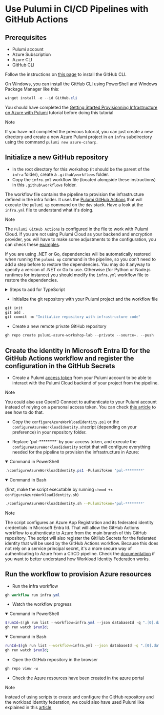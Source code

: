 # Use Pulumi in CI/CD Pipelines with GitHub Actions

## Prerequisites

- Pulumi account
- Azure Subscription
- Azure CLI
- GitHub CLI

Follow the instructions on [this page](https://github.com/cli/cli#installation) to install the GitHub CLI.

On Windows, you can install the GitHub CLI using PowerShell and Windows Package Manager like this:

```powershell
winget install -e --id GitHub.cli
```

You should have completed the [Getting Started Provisionning Infrastructure on Azure with Pulumi](./README.md) tutorial before doing this tutorial

> [!NOTE]  
> If you have not completed the previous tutorial, you can just create a new directory and create a new Azure Pulumi project in an `infra` subdirectory using the command `pulumi new azure-csharp`.

## Initialize a new GitHub repository

- In the root directory for this workshop (it should be the parent of the `infra` folder), create a `.github\workflows` folder.
- Copy the `infra.yml` workflow file (located alongside these instructions) in this `.github\workflows` folder.

The workflow file contains the pipeline to provision the infrastructure defined in the infra folder. It uses the [Pulumi GitHub Actions](https://github.com/pulumi/actions) that will execute the `pulumi up` command on the `dev` stack. Have a look at the `infra.yml` file to understand what it's doing.

> [!NOTE]
> The `Pulumi GitHub Actions` is configured in the file to work with Pulumi Cloud. If you are not using Pulumi Cloud as your backend and encryption provider, you will have to make some adjustments to the configuration, you can check these [examples](https://github.com/pulumi/actions/tree/main/examples).

If you are using .NET or Go, dependencies will be automatically restored when running the `pulumi up` command in the pipeline, so you don't need to add a step before to restore the dependencies. You may do it anyway to specify a version of .NET or Go to use. Otherwise (for Python or Node.js runtimes for instance) you should modify the `infra.yml` workflow file to restore the dependencies.

<details>
  <summary>Steps to add for TypeScript</summary>

```yaml
- name: Install pnpm
  uses: pnpm/action-setup@v4
  with:
    version: latest

- name: Use Node.js LTS version
  uses: actions/setup-node@v4
  with:
    node-version: 'lts/*'
    cache: 'pnpm'
    cache-dependency-path: './infra/pnpm-lock.yaml'

- name: Install dependencies
  run: pnpm install
  working-directory: 'infra'
```
</details>

- Initialize the git repository with your Pulumi project and the workflow file

```powershell
git init
git add .
git commit -m "Initialize repository with infrastructure code"
```

- Create a new remote private GitHub repository

```powershell
gh repo create pulumi-azure-workshop-lab --private --source=. --push
```

## Create the identity in Microsoft Entra ID for the GitHub Actions workflow and register the configuration in the GitHub Secrets 

- Create a Pulumi [access token](https://www.pulumi.com/docs/pulumi-cloud/access-management/access-tokens/) from your Pulumi account to be able to interact with the Pulumi Cloud backend of your project from the pipeline.

> [!NOTE]
> You could also use OpenID Connect to authenticate to your Pulumi account instead of relying on a personal access token. You can check [this article](https://www.pulumi.com/docs/pulumi-cloud/access-management/oidc/client/github/) to see how to do that.

- Copy the `configureAzureWorkloadIdentity.ps1` or the `configureAzureWorkloadIdentity.sh`script (depending on your preference) in your repository folder.

- Replace 'pul-********' by your access token, and execute the `configureAzureWorkloadIdentity` script that will configure everything needed for the pipeline to provision the infrastructure in Azure:

<details open>
  <summary>Command in PowerShell</summary>

```powershell
.\configureAzureWorkloadIdentity.ps1 -PulumiToken 'pul-********'
```
</details>

<details open>
  <summary>Command in Bash</summary>

(first, make the script executable by running `chmod +x configureAzureWorkloadIdentity.sh`) 
```bash
./configureAzureWorkloadIdentity.sh --PulumiToken='pul-********'
```
</details>

> [!NOTE]
> The script configures an Azure App Registration and its federated identity credentials in Microsoft Entra Id. That will allow the GitHub Actions workflow to authenticate to Azure from the main branch of this GitHub repository. The script will also register the GitHub Secrets for the federated identity that will be used by the GitHub Actions workflow. Because this does not rely on a service principal secret, it's a more secure way of authenticating to Azure from a CI/CD pipeline. Check the [documentation](https://learn.microsoft.com/en-us/entra/workload-id/workload-identity-federation#how-it-works) if you want to better understand how Workload Identity Federation works.

## Run the workflow to provision Azure resources

- Run the infra workflow

```powershell
gh workflow run infra.yml
```

- Watch the workflow progress

<details open>
  <summary>Command in PowerShell</summary>

```powershell
$runId=$(gh run list --workflow=infra.yml --json databaseId -q ".[0].databaseId");
gh run watch $runId;
```

</details>

<details open>
  <summary>Command in Bash</summary>

```bash
runId=$(gh run list --workflow=infra.yml --json databaseId -q ".[0].databaseId");
gh run watch $runId;
```

</details>


- Open the GitHub repository in the browser

```powershell
gh repo view -w
```

- Check the Azure resources have been created in the azure portal

> [!NOTE]  
> Instead of using scripts to create and configure the GitHub repository and the workload identity federation, we could also have used Pulumi like explained in this [article](https://www.techwatching.dev/posts/azure-ready-github-repository)